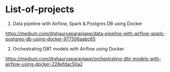 # List-of-projects

1. Data pipeline with Airflow, Spark & Postgres DB using Docker

https://medium.com/@shauryaparanjape/data-pipeline-with-airflow-spark-postgres-db-using-docker-977506aabc65

2. Orchestrating DBT models with Airflow using Docker

https://medium.com/@shauryaparanjape/orchestrating-dbt-models-with-airflow-using-docker-228efdac50a2

